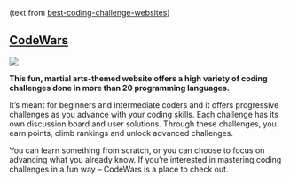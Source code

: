 (text from [best-coding-challenge-websites](https://www.webcreate.me/best-coding-challenge-websites/))

## [CodeWars](https://www.codewars.com/)

![](https://www.webcreate.me/wp-content/uploads/2018/02/Train-with-Programming-Challenges-Codewars.jpg)

**This fun, martial arts-themed website offers a high variety of coding challenges done in more than 20 programming languages.**

It’s meant for beginners and intermediate coders and it offers progressive challenges as you advance with your coding skills. Each challenge has its own discussion board and user solutions. Through these challenges, you earn points, climb rankings and unlock advanced challenges.

You can learn something from scratch, or you can choose to focus on advancing what you already know. If you’re interested in mastering coding challenges in a fun way – CodeWars is a place to check out.
